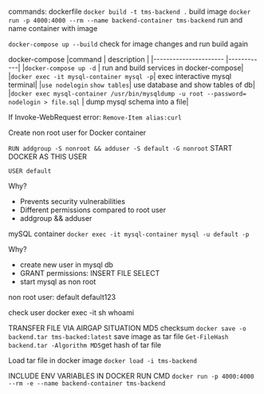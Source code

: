 commands:
dockerfile
`docker build -t tms-backend .` build image
`docker run -p 4000:4000 --rm --name backend-container tms-backend` run and name container with image

`docker-compose up --build` check for image changes and run build again

docker-compose
|command | description |
|---------------------- |------------|
|`docker-compose up -d` | run and build services in docker-compose|
|`docker exec -it mysql-container mysql -p`| exec interactive mysql terminal|
|`use nodelogin` `show tables`| use database and show tables of db|
|`docker exec mysql-container /usr/bin/mysqldump -u root --password= nodelogin > file.sql` | dump mysql schema into a file|

If Invoke-WebRequest error:
`Remove-Item alias:curl`

Create non root user for Docker container

`RUN addgroup -S nonroot && adduser -S default -G nonroot`
START DOCKER AS THIS USER

`USER default`

Why?

- Prevents security vulnerabilities
- Different permissions compared to root user
- addgroup && adduser

mySQL container
`docker exec -it mysql-container mysql -u default -p`

Why?

- create new user in mysql db
- GRANT permissions: INSERT FILE SELECT
- start mysql as non root

non root user:
default
default123

check user
docker exec -it <container name> sh
whoami

TRANSFER FILE VIA AIRGAP SITUATION
MD5 checksum
`docker save -o backend.tar tms-backed:latest` save image as tar file
`Get-FileHash backend.tar -Algorithm MD5`get hash of tar file

Load tar file in docker image
`docker load -i tms-backend`

INCLUDE ENV VARIABLES IN DOCKER RUN CMD
`docker run -p 4000:4000 --rm -e --name backend-container tms-backend`
